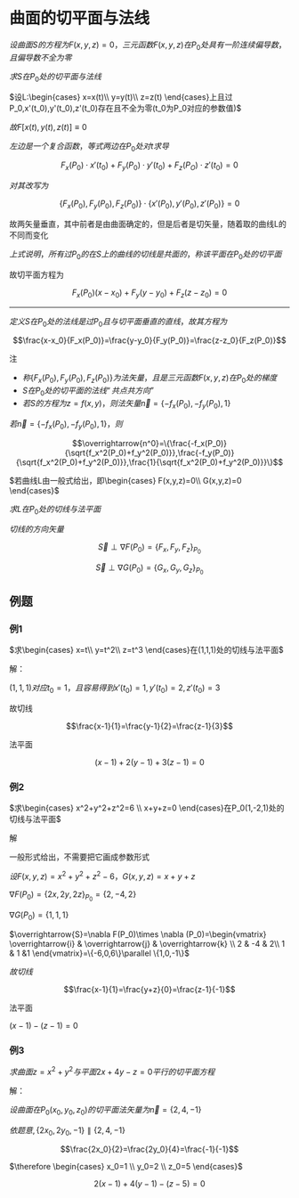 # 曲面的切平面与法线

$设曲面S的方程为F(x,y,z)=0，三元函数F(x,y,z)在P_0处具有一阶连续偏导数，且偏导数不全为零$

$求S在P_0处的切平面与法线$

$设L:\begin{cases}
x=x(t)\\
y=y(t)\\
z=z(t)
\end{cases}上且过P_0,x'(t_0),y'(t_0),z'(t_0)存在且不全为零(t_0为P_0对应的参数值)$

$故F[x(t),y(t),z(t)]\equiv0$

$左边是一个复合函数，等式两边在P_0处对t求导$

$$F_x(P_0)\cdot x'(t_0)+F_y(P_0)\cdot y'(t_0)+F_z(P_O)\cdot z'(t_0)=0$$

$对其改写为$

$$\{F_x(P_0),F_y(P_0),F_z(P_0)\}\cdot\{x'(P_0),y'(P_0),z'(P_0)\}=0$$

故两矢量垂直，其中前者是由曲面确定的，但是后者是切矢量，随着取的曲线L的不同而变化

$上式说明，所有过P_0的在S上的曲线的切线是共面的，称该平面在P_0处的切平面$

故切平面方程为

$$F_x(P_0)(x-x_0)+F_y(y-y_0)+F_z(z-z_0)=0$$

---

$定义S在P_0处的法线是过P_0且与切平面垂直的直线，故其方程为$

$$\frac{x-x_0}{F_x(P_0)}=\frac{y-y_0}{F_y(P_0)}=\frac{z-z_0}{F_z(P_0)}$$

注

- $称\{F_x(P_0),F_y(P_0),F_z(P_0)\}为法矢量，且是三元函数F(x,y,z)在P_0处的梯度$
- $S在P_0处的切平面的法线“共点共方向”$
- $若S的方程为z=f(x,y)，则法矢量\overrightarrow{n}=\{-f_x(P_0),-f_y(P_0),1\}$

$若\overrightarrow{n}=\{-f_x(P_0),-f_y(P_0),1\}，则$

$$\overrightarrow{n^0}=\{\frac{-f_x(P_0)}{\sqrt{f_x^2(P_0)+f_y^2(P_0)}},\frac{-f_y(P_0)}{\sqrt{f_x^2(P_0)+f_y^2(P_0)}},\frac{1}{\sqrt{f_x^2(P_0)+f_y^2(P_0)}}\}$$


$若曲线L由一般式给出，即\begin{cases}
F(x,y,z)=0\\
G(x,y,z)=0
\end{cases}$

$求L在P_0处的切线与法平面$

$切线的方向矢量$

$$\overrightarrow{S}\perp \nabla F(P_0)=\{F_x,F_y,F_z\}_{P_0}$$

$$\overrightarrow{S}\perp \nabla G(P_0)=\{G_x,G_y,G_z\}_{P_0}$$

## 例题

### 例1

$求\begin{cases}
x=t\\
y=t^2\\
z=t^3
\end{cases}在(1,1,1)处的切线与法平面$

解：

$(1,1,1)对应t_0=1，且容易得到x'(t_0)=1,y'(t_0)=2,z'(t_0)=3$

故切线

$$\frac{x-1}{1}=\frac{y-1}{2}=\frac{z-1}{3}$$

法平面

$$(x-1)+2(y-1)+3(z-1)=0$$

### 例2

$求\begin{cases}
x^2+y^2+z^2=6 \\
x+y+z=0
\end{cases}在P_0(1,-2,1)处的切线与法平面$

解

一般形式给出，不需要把它画成参数形式

$设F(x,y,z)=x^2+y^2+z^2-6，G(x,y,z)=x+y+z$

$\nabla F(P_0)=\{2x,2y,2z\}_{P_0}=\{2,-4,2\}$

$\nabla G(P_0)=\{1,1,1\}$

$\overrightarrow{S}=\nabla F(P_0)\times \nabla (P_0)=\begin{vmatrix}
\overrightarrow{i} & \overrightarrow{j} & \overrightarrow{k} \\
2 & -4 & 2\\
1 & 1 &1
\end{vmatrix}=\{-6,0,6\}\parallel \{1,0,-1\}$

$故切线$

$$\frac{x-1}{1}=\frac{y+z}{0}=\frac{z-1}{-1}$$

法平面

$(x-1)-(z-1)=0$

### 例3

$求曲面z=x^2+y^2与平面2x+4y-z=0平行的切平面方程$

解：

$设曲面在P_0(x_0,y_0,z_0)的切平面法矢量为\overrightarrow{n}=\{2,4,-1\}$

$依题意,\{2x_0,2y_0,-1\}\parallel \{2,4,-1\}$

$$\frac{2x_0}{2}=\frac{2y_0}{4}=\frac{-1}{-1}$$

$\therefore \begin{cases}
x_0=1 \\
y_0=2 \\
z_0=5
\end{cases}$


$$2(x-1)+4(y-1)-(z-5)=0$$
